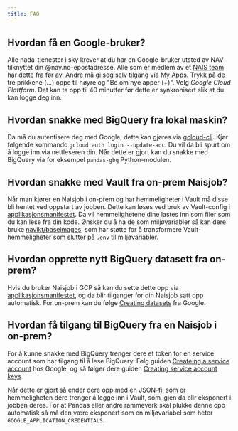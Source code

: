 ```yaml
---
title: FAQ
---
```


## Hvordan få en Google-bruker?
Alle nada-tjenester i sky krever at du har en Google-bruker utsted av NAV tilknyttet din @nav.no-epostadresse.
Alle som er medlem av et [NAIS team](https://docs.nais.io/basics/teams/) har dette fra før av.
Andre må gi seg selv tilgang via [My Apps](https://myapps.microsoft.com/). 
Trykk på de tre prikkene (...) oppe til høyre og "Be om nye apper (+)". 
Velg _Google Cloud Plattform_.
Det kan ta opp til 40 minutter før dette er synkronisert slik at du kan logge deg inn.

## Hvordan snakke med BigQuery fra lokal maskin?

Da må du autentisere deg med Google, dette kan gjøres via [gcloud-cli](https://cloud.google.com/sdk/docs/install).
Kjør følgende kommando `gcloud auth login --update-adc`.
Du vil da bli spurt om å logge inn via nettleseren din.
Når dette er gjort kan du snakke med BigQuery via for eksempel `pandas-gbq` Python-modulen.

## Hvordan snakke med Vault fra on-prem Naisjob?

Når man kjører en Naisjob i on-prem og har hemmeligheter i Vault må disse bli hentet ved oppstart av jobben.
Dette kan løses ved bruk av Vault-config i [applikasjonsmanifestet](https://docs.nais.io/naisjob/reference/#vault).
Da vil hemmelighetene dine lastes inn som filer som du kan lese fra din kode.
Ønsker du å ha de som miljøvariabler så kan dere bruke [navikt/baseimages](https://github.com/navikt/baseimages/), som har støtte for å transformere Vault-hemmeligheter som slutter på `.env` til miljøvariabler.

## Hvordan opprette nytt BigQuery datasett fra on-prem?

Hvis du bruker Naisjob i GCP så kan du sette dette opp via [applikasjonsmanifestet](https://docs.nais.io/naisjob/reference/#gcpbigquerydatasets), og da blir tilganger for din Naisjob satt opp automatisk.
For on-prem kan du følge [Creating datasets](https://cloud.google.com/bigquery/docs/datasets) fra Google.


## Hvordan få tilgang til BigQuery fra en Naisjob i on-prem?

For å kunne snakke med BigQuery trenger dere et token for en service account som har tilgang til å lese BigQuery.
Følg guiden [Createing a service account](https://cloud.google.com/iam/docs/creating-managing-service-accounts#iam-service-accounts-create-console) hos Google, og så følger dere guiden [Creating service account keys](https://cloud.google.com/iam/docs/creating-managing-service-account-keys).

Når dette er gjort så ender dere opp med en JSON-fil som er hemmeligheten dere trenger å legge inn i Vault, som igjen da blir eksponert i jobben deres. For at Pandas eller andre rammeverk skal plukke denne opp automatisk så må den være eksponert som en miljøvariabel som heter `GOOGLE_APPLICATION_CREDENTIALS`.
